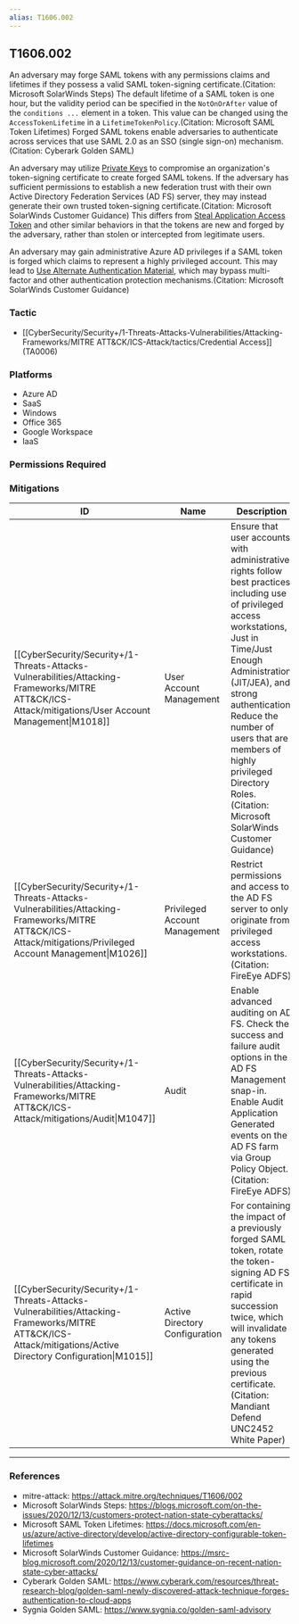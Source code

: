 ```yaml
---
alias: T1606.002
---
```


## T1606.002

An adversary may forge SAML tokens with any permissions claims and lifetimes if they possess a valid SAML token-signing certificate.(Citation: Microsoft SolarWinds Steps) The default lifetime of a SAML token is one hour, but the validity period can be specified in the <code>NotOnOrAfter</code> value of the <code>conditions ...</code> element in a token. This value can be changed using the <code>AccessTokenLifetime</code> in a <code>LifetimeTokenPolicy</code>.(Citation: Microsoft SAML Token Lifetimes) Forged SAML tokens enable adversaries to authenticate across services that use SAML 2.0 as an SSO (single sign-on) mechanism.(Citation: Cyberark Golden SAML)

An adversary may utilize [Private Keys](https://attack.mitre.org/techniques/T1552/004) to compromise an organization's token-signing certificate to create forged SAML tokens. If the adversary has sufficient permissions to establish a new federation trust with their own Active Directory Federation Services (AD FS) server, they may instead generate their own trusted token-signing certificate.(Citation: Microsoft SolarWinds Customer Guidance) This differs from [Steal Application Access Token](https://attack.mitre.org/techniques/T1528) and other similar behaviors in that the tokens are new and forged by the adversary, rather than stolen or intercepted from legitimate users.

An adversary may gain administrative Azure AD privileges if a SAML token is forged which claims to represent a highly privileged account. This may lead to [Use Alternate Authentication Material](https://attack.mitre.org/techniques/T1550), which may bypass multi-factor and other authentication protection mechanisms.(Citation: Microsoft SolarWinds Customer Guidance)


### Tactic
- [[CyberSecurity/Security+/1-Threats-Attacks-Vulnerabilities/Attacking-Frameworks/MITRE ATT&CK/ICS-Attack/tactics/Credential Access]] (TA0006)

### Platforms
- Azure AD
- SaaS
- Windows
- Office 365
- Google Workspace
- IaaS

### Permissions Required

### Mitigations

| ID | Name | Description |
| --- | --- | --- |
| [[CyberSecurity/Security+/1-Threats-Attacks-Vulnerabilities/Attacking-Frameworks/MITRE ATT&CK/ICS-Attack/mitigations/User Account Management\|M1018]] | User Account Management | Ensure that user accounts with administrative rights follow best practices, including use of privileged access workstations, Just in Time/Just Enough Administration (JIT/JEA), and strong authentication. Reduce the number of users that are members of highly privileged Directory Roles.(Citation: Microsoft SolarWinds Customer Guidance) |
| [[CyberSecurity/Security+/1-Threats-Attacks-Vulnerabilities/Attacking-Frameworks/MITRE ATT&CK/ICS-Attack/mitigations/Privileged Account Management\|M1026]] | Privileged Account Management | Restrict permissions and access to the AD FS server to only originate from privileged access workstations.(Citation: FireEye ADFS) |
| [[CyberSecurity/Security+/1-Threats-Attacks-Vulnerabilities/Attacking-Frameworks/MITRE ATT&CK/ICS-Attack/mitigations/Audit\|M1047]] | Audit | Enable advanced auditing on AD FS. Check the success and failure audit options in the AD FS Management snap-in. Enable Audit Application Generated events on the AD FS farm via Group Policy Object.(Citation: FireEye ADFS) |
| [[CyberSecurity/Security+/1-Threats-Attacks-Vulnerabilities/Attacking-Frameworks/MITRE ATT&CK/ICS-Attack/mitigations/Active Directory Configuration\|M1015]] | Active Directory Configuration | For containing the impact of a previously forged SAML token, rotate the token-signing AD FS certificate in rapid succession twice, which will invalidate any tokens generated using the previous certificate.(Citation: Mandiant Defend UNC2452 White Paper) |


---
### References

- mitre-attack: https://attack.mitre.org/techniques/T1606/002
- Microsoft SolarWinds Steps: https://blogs.microsoft.com/on-the-issues/2020/12/13/customers-protect-nation-state-cyberattacks/
- Microsoft SAML Token Lifetimes: https://docs.microsoft.com/en-us/azure/active-directory/develop/active-directory-configurable-token-lifetimes
- Microsoft SolarWinds Customer Guidance: https://msrc-blog.microsoft.com/2020/12/13/customer-guidance-on-recent-nation-state-cyber-attacks/
- Cyberark Golden SAML: https://www.cyberark.com/resources/threat-research-blog/golden-saml-newly-discovered-attack-technique-forges-authentication-to-cloud-apps
- Sygnia Golden SAML: https://www.sygnia.co/golden-saml-advisory
